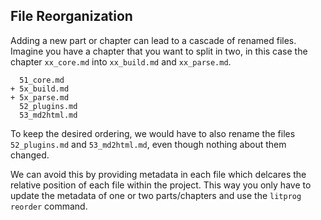 ## File Reorganization

Adding a new part or chapter can lead to a cascade of renamed files. Imagine you have a chapter that you want to split in two, in this case the chapter `xx_core.md` into `xx_build.md` and `xx_parse.md`.

```
  51_core.md
+ 5x_build.md
+ 5x_parse.md
  52_plugins.md
  53_md2html.md
```

To keep the desired ordering, we would have to also rename the files `52_plugins.md` and `53_md2html.md`, even though nothing about them changed.

We can avoid this by providing metadata in each file which delcares the relative position of each file within the project. This way you only have to update the metadata of one or two parts/chapters and use the `litprog reorder` command.


